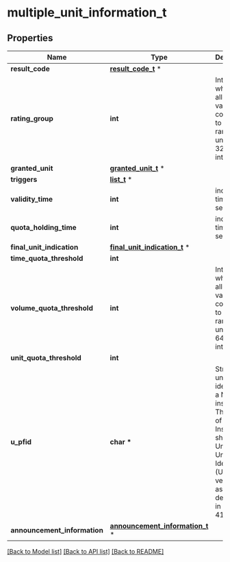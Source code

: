 # multiple_unit_information_t

## Properties
Name | Type | Description | Notes
------------ | ------------- | ------------- | -------------
**result_code** | [**result_code_t**](result_code.md) \* |  | [optional] 
**rating_group** | **int** | Integer where the allowed values correspond to the value range of an unsigned 32-bit integer.  | 
**granted_unit** | [**granted_unit_t**](granted_unit.md) \* |  | [optional] 
**triggers** | [**list_t**](trigger.md) \* |  | [optional] 
**validity_time** | **int** | indicating a time in seconds. | [optional] 
**quota_holding_time** | **int** | indicating a time in seconds. | [optional] 
**final_unit_indication** | [**final_unit_indication_t**](final_unit_indication.md) \* |  | [optional] 
**time_quota_threshold** | **int** |  | [optional] 
**volume_quota_threshold** | **int** | Integer where the allowed values correspond to the value range of an unsigned 64-bit integer.  | [optional] 
**unit_quota_threshold** | **int** |  | [optional] 
**u_pfid** | **char \*** | String uniquely identifying a NF instance. The format of the NF Instance ID shall be a  Universally Unique Identifier (UUID) version 4, as described in IETF RFC 4122.   | [optional] 
**announcement_information** | [**announcement_information_t**](announcement_information.md) \* |  | [optional] 

[[Back to Model list]](../README.md#documentation-for-models) [[Back to API list]](../README.md#documentation-for-api-endpoints) [[Back to README]](../README.md)


